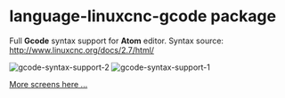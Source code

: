 # language-linuxcnc-gcode package

Full **Gcode** syntax support for __Atom__ editor.
Syntax source: http://www.linuxcnc.org/docs/2.7/html/

![gcode-syntax-support-2](https://cloud.githubusercontent.com/assets/16130975/15034850/fc4c27f4-129b-11e6-8b0d-ac0b750b7f16.jpg)
![gcode-syntax-support-1](https://cloud.githubusercontent.com/assets/16130975/15034849/fc4bf4a0-129b-11e6-945d-70f8baa44b9f.jpg)

[More screens here ...](https://github.com/MX-Master/atom-language-linuxcnc-gcode/issues/1)
